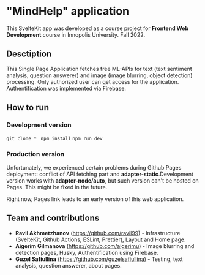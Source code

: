 # "MindHelp" application

This SvelteKit app was developed as a course project for **Frontend Web Development** course in Innopolis University. Fall 2022.

## Desctiption

This Single Page Application fetches free ML-APIs for text (text sentiment analysis, question answerer) and image (image blurring, object detection) processing. Only authorized user can get access for the application. Authentification was implemented via Firebase.

## How to run

### Development version

`git clone * `
`npm install`
`npm run dev`

### Production version

Unfortunately, we experienced certain problems during Github Pages deployment: conflict of API fetching part and **adapter-static**.Development version works with **adapter-node/auto**, but such version can't be hosted on Pages. This might be fixed in the future.

Right now, Pages link leads to an early version of this web application.

## Team and contributions

- **Ravil Akhmetzhanov** (https://github.com/ravil99) - Infrastructure (SvelteKit, Github Actions, ESLint, Prettier), Layout and Home page.
- **Aigerim Gilmanova** (https://github.com/aigerimu) - Image blurring and detection pages, Husky, Authentification using Firebase.
- **Guzel Safiullina** (https://github.com/guzelsafiullina) - Testing, text analysis, question answerer, about pages.
